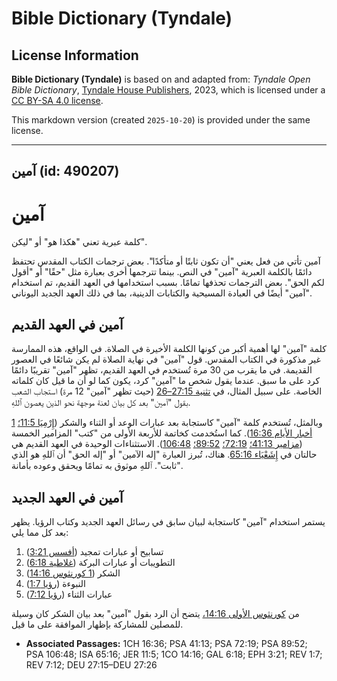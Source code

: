 # Bible Dictionary (Tyndale)

## License Information

**Bible Dictionary (Tyndale)** is based on and adapted from: _Tyndale Open Bible Dictionary_, [Tyndale House Publishers](https://tyndaleopenresources.com/), 2023, which is licensed under a [CC BY-SA 4.0 license](https://creativecommons.org/licenses/by-sa/4.0/legalcode.en).

This markdown version (created `2025-10-20`) is provided under the same license.



--------------------------------

## آمين (id: 490207)

آمين
====

كلمة عبرية تعني "هكذا هو" أو "ليكن".

آمين تأتي من فعل يعني "أن تكون ثابتًا أو متأكدًا". بعض ترجمات الكتاب المقدس تحتفظ دائمًا بالكلمة العبرية "آمين" في النص. بينما تترجمها أخرى بعبارة مثل "حقًا" أو "أقول لكم الحق". بعض الترجمات تحذفها تمامًا. بسبب استخدامها في العهد القديم، تم استخدام "آمين" أيضًا في العبادة المسيحية والكتابات الدينية، بما في ذلك العهد الجديد اليوناني.

آمين في العهد القديم
--------------------

كلمة "آمين" لها أهمية أكبر من كونها الكلمة الأخيرة في الصلاة. في الواقع، هذه الممارسة غير مذكورة في الكتاب المقدس. قول "آمين" في نهاية الصلاة لم يكن شائعًا في العصور القديمة. في ما يقرب من 30 مرة تُستخدم في العهد القديم، تظهر "آمين" تقريبًا دائمًا كرد على ما سبق. عندما يقول شخص ما "آمين" كرد، يكون كما لو أن ما قيل كان كلماته الخاصة. على سبيل المثال، في [تثنية 27:15–26](https://ref.ly/Deut27:15-Deut27:26) (حيث تظهر "آمين" 12 مرة) استجاب الشعب بقول "آمين" بعد كل بيان لعنة موجهة نحو الذين يعصون ٱللهِ.

وبالمثل، تُستخدم كلمة "آمين" كاستجابة بعد عبارات الوعد أو الثناء والشكر ([إِرْمِيَا 11:5؛](https://ref.ly/Jer11:5) [1 أخبار الأيام 16:36](https://ref.ly/1Chr16:36)). كما استُخدمت كخاتمة للأربعة الأولى من "كتب" المزامير الخمسة ([مزامير 41:13؛](https://ref.ly/Ps41:13) [72:19؛](https://ref.ly/Ps72:19) [89:52؛](https://ref.ly/Ps89:52) [106:48](https://ref.ly/Ps106:48)). الاستثناءات الوحيدة في العهد القديم هي حالتان في [إِشَعْيَاء 65:16](https://ref.ly/Isa65:16). هناك، تُبرز العبارة "إله الآمين" أو "إله الحق" أن ٱللهِ هو الذي "ثابت". ٱللهِ موثوق به تمامًا ويحقق وعوده بأمانة.

آمين في العهد الجديد
--------------------

يستمر استخدام "آمين" كاستجابة لبيان سابق في رسائل العهد الجديد وكتاب الرؤيا. يظهر بعد كل مما يلي:

1. تسابيح أو عبارات تمجيد ([أفسس 3:21](https://ref.ly/Eph3:21))
2. التطويبات أو عبارات البركة ([غلاطية 6:18](https://ref.ly/Gal6:18))
3. الشكر ([1 كورنثوس 14:16](https://ref.ly/1Cor14:16))
4. النبوءة ([رؤيا 1:7](https://ref.ly/Rev1:7))
5. عبارات الثناء ([رؤيا 7:12](https://ref.ly/Rev7:12))

من [كورنثوس الأولى 14:16،](https://ref.ly/1Cor14:16) يتضح أن الرد بقول "آمين" بعد بيان الشكر كان وسيلة للمصلين للمشاركة بإظهار الموافقة على ما قيل.

* **Associated Passages:** 1CH 16:36; PSA 41:13; PSA 72:19; PSA 89:52; PSA 106:48; ISA 65:16; JER 11:5; 1CO 14:16; GAL 6:18; EPH 3:21; REV 1:7; REV 7:12; DEU 27:15–DEU 27:26

